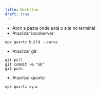 ```yaml
---
title: Workflow
draft: true
---
```


- Abrir a pasta onde está o site no terminal
- Atualizar localserver:
```
npx quartz build --serve

```
- Atualizar git:
```
git pull
git commit -m "ok"
git push
```
- Atualizar quartz:
``` 
npx quartz sync
```